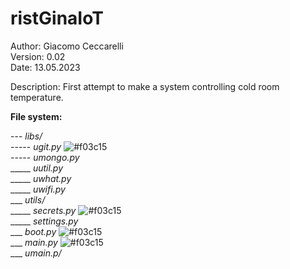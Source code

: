 # ristGinaIoT

Author:  Giacomo Ceccarelli<br>
Version: 0.02<br>
Date: 13.05.2023

Description: First attempt to make a system controlling cold room temperature.

**File system:**

--- *libs/*<br>
----- *ugit.py* ![#f03c15](https://placehold.co/15x15/f03c15/f03c15.png)<br>
----- *umongo.py*<br>
_____ *uutil.py*<br>
_____ *uwhat.py*<br>
_____ *uwifi.py*<br>
___ *utils/*<br>
_____ *secrets.py* ![#f03c15](https://placehold.co/15x15/f03c15/f03c15.png)<br>
_____ *settings.py*<br>
___ *boot.py* ![#f03c15](https://placehold.co/15x15/f03c15/f03c15.png)<br>
___ *main.py* ![#f03c15](https://placehold.co/15x15/f03c15/f03c15.png)<br>
___ *umain.p/*
